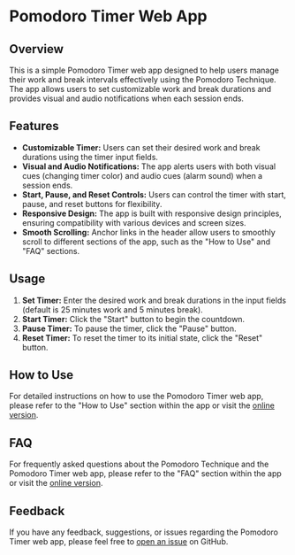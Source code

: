 # Pomodoro Timer Web App

## Overview

This is a simple Pomodoro Timer web app designed to help users manage their work and break intervals effectively using the Pomodoro Technique. The app allows users to set customizable work and break durations and provides visual and audio notifications when each session ends.

## Features

- **Customizable Timer:** Users can set their desired work and break durations using the timer input fields.
- **Visual and Audio Notifications:** The app alerts users with both visual cues (changing timer color) and audio cues (alarm sound) when a session ends.
- **Start, Pause, and Reset Controls:** Users can control the timer with start, pause, and reset buttons for flexibility.
- **Responsive Design:** The app is built with responsive design principles, ensuring compatibility with various devices and screen sizes.
- **Smooth Scrolling:** Anchor links in the header allow users to smoothly scroll to different sections of the app, such as the "How to Use" and "FAQ" sections.

## Usage

1. **Set Timer:** Enter the desired work and break durations in the input fields (default is 25 minutes work and 5 minutes break).
2. **Start Timer:** Click the "Start" button to begin the countdown.
3. **Pause Timer:** To pause the timer, click the "Pause" button.
4. **Reset Timer:** To reset the timer to its initial state, click the "Reset" button.

## How to Use

For detailed instructions on how to use the Pomodoro Timer web app, please refer to the "How to Use" section within the app or visit the [online version](https://your-pomodoro-app-url.com/#how-to-use).

## FAQ

For frequently asked questions about the Pomodoro Technique and the Pomodoro Timer web app, please refer to the "FAQ" section within the app or visit the [online version](https://your-pomodoro-app-url.com/#faq).

## Feedback

If you have any feedback, suggestions, or issues regarding the Pomodoro Timer web app, please feel free to [open an issue](https://github.com/your-username/pomodoro-timer/issues) on GitHub.
